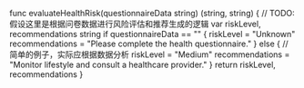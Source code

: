 func evaluateHealthRisk(questionnaireData string) (string, string) {
	// TODO:假设这里是根据问卷数据进行风险评估和推荐生成的逻辑
	var riskLevel, recommendations string
	if questionnaireData == "" {
		riskLevel = "Unknown"
		recommendations = "Please complete the health questionnaire."
	} else {
		// 简单的例子，实际应根据数据分析
		riskLevel = "Medium"
		recommendations = "Monitor lifestyle and consult a healthcare provider."
	}
	return riskLevel, recommendations
}